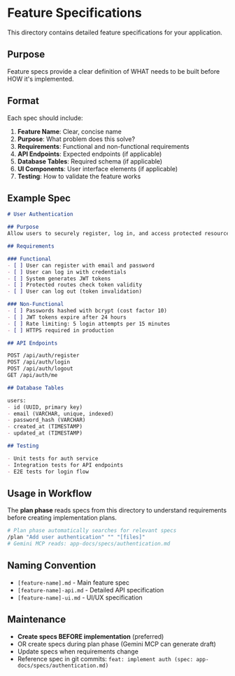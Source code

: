 # Feature Specifications

This directory contains detailed feature specifications for your application.

## Purpose

Feature specs provide a clear definition of WHAT needs to be built before HOW it's implemented.

## Format

Each spec should include:

1. **Feature Name**: Clear, concise name
2. **Purpose**: What problem does this solve?
3. **Requirements**: Functional and non-functional requirements
4. **API Endpoints**: Expected endpoints (if applicable)
5. **Database Tables**: Required schema (if applicable)
6. **UI Components**: User interface elements (if applicable)
7. **Testing**: How to validate the feature works

## Example Spec

```markdown
# User Authentication

## Purpose
Allow users to securely register, log in, and access protected resources.

## Requirements

### Functional
- [ ] User can register with email and password
- [ ] User can log in with credentials
- [ ] System generates JWT tokens
- [ ] Protected routes check token validity
- [ ] User can log out (token invalidation)

### Non-Functional
- [ ] Passwords hashed with bcrypt (cost factor 10)
- [ ] JWT tokens expire after 24 hours
- [ ] Rate limiting: 5 login attempts per 15 minutes
- [ ] HTTPS required in production

## API Endpoints

POST /api/auth/register
POST /api/auth/login
POST /api/auth/logout
GET /api/auth/me

## Database Tables

users:
- id (UUID, primary key)
- email (VARCHAR, unique, indexed)
- password_hash (VARCHAR)
- created_at (TIMESTAMP)
- updated_at (TIMESTAMP)

## Testing

- Unit tests for auth service
- Integration tests for API endpoints
- E2E tests for login flow
```

## Usage in Workflow

The **plan phase** reads specs from this directory to understand requirements before creating implementation plans.

```bash
# Plan phase automatically searches for relevant specs
/plan "Add user authentication" "" "[files]"
# Gemini MCP reads: app-docs/specs/authentication.md
```

## Naming Convention

- `[feature-name].md` - Main feature spec
- `[feature-name]-api.md` - Detailed API specification
- `[feature-name]-ui.md` - UI/UX specification

## Maintenance

- **Create specs BEFORE implementation** (preferred)
- OR create specs during plan phase (Gemini MCP can generate draft)
- Update specs when requirements change
- Reference spec in git commits: `feat: implement auth (spec: app-docs/specs/authentication.md)`
